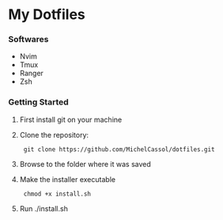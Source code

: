 
 My Dotfiles
===

### Softwares

- Nvim
- Tmux
- Ranger
- Zsh

### Getting Started

1. First install git on your machine
2. Clone the repository: 

		git clone https://github.com/MichelCassol/dotfiles.git

3. Browse to the folder where it was saved
4. Make the installer executable

		chmod +x install.sh
5. Run ./install.sh
